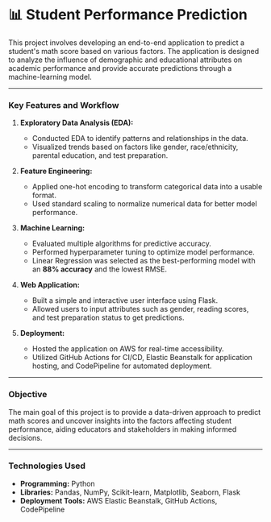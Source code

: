 # 📊 **Student Performance Prediction**

This project involves developing an end-to-end application to predict a student's math score based on various factors. The application is designed to analyze the influence of demographic and educational attributes on academic performance and provide accurate predictions through a machine-learning model.

---

### **Key Features and Workflow**  
1. **Exploratory Data Analysis (EDA):**  
   - Conducted EDA to identify patterns and relationships in the data.  
   - Visualized trends based on factors like gender, race/ethnicity, parental education, and test preparation.  

2. **Feature Engineering:**  
   - Applied one-hot encoding to transform categorical data into a usable format.  
   - Used standard scaling to normalize numerical data for better model performance.  

3. **Machine Learning:**  
   - Evaluated multiple algorithms for predictive accuracy.  
   - Performed hyperparameter tuning to optimize model performance.  
   - Linear Regression was selected as the best-performing model with an **88% accuracy** and the lowest RMSE.  

4. **Web Application:**  
   - Built a simple and interactive user interface using Flask.  
   - Allowed users to input attributes such as gender, reading scores, and test preparation status to get predictions.  

5. **Deployment:**  
   - Hosted the application on AWS for real-time accessibility.  
   - Utilized GitHub Actions for CI/CD, Elastic Beanstalk for application hosting, and CodePipeline for automated deployment.  

---

### **Objective**  
The main goal of this project is to provide a data-driven approach to predict math scores and uncover insights into the factors affecting student performance, aiding educators and stakeholders in making informed decisions.  

---

### **Technologies Used**  
- **Programming:** Python  
- **Libraries:** Pandas, NumPy, Scikit-learn, Matplotlib, Seaborn, Flask  
- **Deployment Tools:** AWS Elastic Beanstalk, GitHub Actions, CodePipeline  
